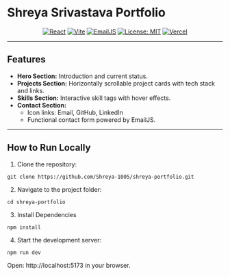 # Shreya Srivastava Portfolio
<div align = 'center'>
  
[![React](https://img.shields.io/badge/React-19.1.1-blue?logo=react&logoColor=white)](https://reactjs.org/)
[![Vite](https://img.shields.io/badge/Vite-7.1.6-green?logo=vite&logoColor=white)](https://vitejs.dev/)
[![EmailJS](https://img.shields.io/badge/EmailJS-email-orange)](https://www.emailjs.com/)
[![License: MIT](https://img.shields.io/badge/License-MIT-yellow)](LICENSE)
[![Vercel](https://img.shields.io/badge/Deployed%20on-Vercel-000?logo=vercel&logoColor=white)](https://your-vercel-deployment-link.vercel.app) </div>


---

## Features
- **Hero Section:** Introduction and current status.  
- **Projects Section:** Horizontally scrollable project cards with tech stack and links.  
- **Skills Section:** Interactive skill tags with hover effects.  
- **Contact Section:**  
  - Icon links: Email, GitHub, LinkedIn  
  - Functional contact form powered by EmailJS.


---

## How to Run Locally
1. Clone the repository:
```
git clone https://github.com/Shreya-1005/shreya-portfolio.git
```
2. Navigate to the project folder:
```
cd shreya-portfolio
```
3. Install Dependencies
 ```
npm install
```
4. Start the development server:
```
npm run dev
```
Open: http://localhost:5173 in your browser.


